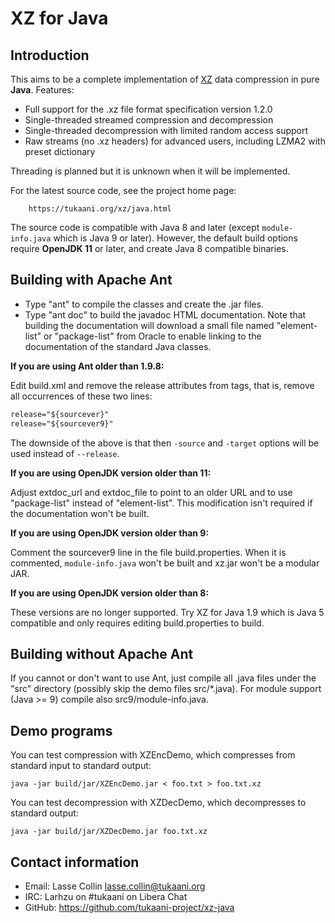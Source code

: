 # XZ for Java

## Introduction

This aims to be a complete implementation of [XZ](https://github.com/tukaani-project/xz) data compression
in pure **Java**. Features:

- Full support for the .xz file format specification version 1.2.0
- Single-threaded streamed compression and decompression
- Single-threaded decompression with limited random access support
- Raw streams (no .xz headers) for advanced users, including LZMA2 with preset dictionary

Threading is planned but it is unknown when it will be implemented.

For the latest source code, see the project home page:

        https://tukaani.org/xz/java.html

The source code is compatible with Java 8 and later (except
`module-info.java` which is Java 9 or later). However, the default
build options require **OpenJDK 11** or later, and create Java 8
compatible binaries.

## Building with Apache Ant

- Type "ant" to compile the classes and create the .jar files.
- Type "ant doc" to build the javadoc HTML documentation. Note
that building the documentation will download a small file named
"element-list" or "package-list" from Oracle to enable linking to
the documentation of the standard Java classes.

**If you are using Ant older than 1.9.8:**

Edit build.xml and remove the release attributes from <javac>
tags, that is, remove all occurrences of these two lines:

```dtd
release="${sourcever}"
release="${sourcever9}"
```

The downside of the above is that then `-source` and `-target`
options will be used instead of `--release`.

**If you are using OpenJDK version older than 11:**

Adjust extdoc_url and extdoc_file to point to an older URL
and to use "package-list" instead of "element-list". This
modification isn't required if the documentation won't be
built.

**If you are using OpenJDK version older than 9:**

Comment the sourcever9 line in the file build.properties.
When it is commented, `module-info.java` won't be built and
xz.jar won't be a modular JAR.

**If you are using OpenJDK version older than 8:**

These versions are no longer supported. Try XZ for Java 1.9
which is Java 5 compatible and only requires editing
build.properties to build.

## Building without Apache Ant

If you cannot or don't want to use Ant, just compile all .java files
under the "src" directory (possibly skip the demo files src/*.java).
For module support (Java >= 9) compile also src9/module-info.java.

## Demo programs

You can test compression with XZEncDemo, which compresses from
standard input to standard output:

```shell
java -jar build/jar/XZEncDemo.jar < foo.txt > foo.txt.xz
```

You can test decompression with XZDecDemo, which decompresses to
standard output:

```shell
java -jar build/jar/XZDecDemo.jar foo.txt.xz
```        

## Contact information

- Email: Lasse Collin <lasse.collin@tukaani.org>
- IRC: Larhzu on #tukaani on Libera Chat
- GitHub: https://github.com/tukaani-project/xz-java
